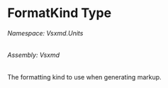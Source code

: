 <a name='T-Vsxmd-Units-FormatKind'></a>
# FormatKind Type

###### Namespace:  Vsxmd.Units

###### Assembly:  Vsxmd

The formatting kind to use when generating markup.
